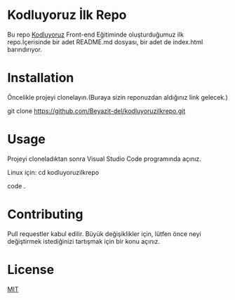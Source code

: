 # Kodluyoruz İlk Repo
Bu repo [Kodluyoruz](https://www.kodluyoruz.org/) Front-end Eğitiminde oluşturduğumuz ilk repo.İçerisinde bir adet README.md dosyası, bir adet de index.html barındırıyor.

# Installation
Öncelikle projeyi clonelayın.(Buraya sizin reponuzdan aldığınız link gelecek.)

git clone 
https://github.com/Beyazit-del/kodluyoruzilkrepo.git

# Usage
Projeyi cloneladıktan sonra Visual Studio Code programında açınız.

Linux için:
cd kodluyoruzilkrepo

code .
# Contributing
Pull requestler kabul edilir. Büyük değişiklikler için, lütfen önce neyi değiştirmek istediğinizi tartışmak için bir konu açınız.

# License
[MIT](https://choosealicense.com/licenses/mit/)
